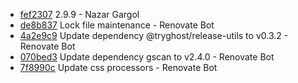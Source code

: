 * [fef2307](https://github.com/TryGhost/Casper/commit/fef2307) 2.9.9 - Nazar Gargol
* [de8b837](https://github.com/TryGhost/Casper/commit/de8b837) Lock file maintenance - Renovate Bot
* [4a2e9c9](https://github.com/TryGhost/Casper/commit/4a2e9c9) Update dependency @tryghost/release-utils to v0.3.2 - Renovate Bot
* [070bed3](https://github.com/TryGhost/Casper/commit/070bed3) Update dependency gscan to v2.4.0 - Renovate Bot
* [7f8990c](https://github.com/TryGhost/Casper/commit/7f8990c) Update css processors - Renovate Bot
